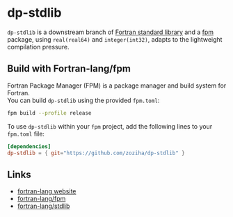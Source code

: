 # dp-stdlib

`dp-stdlib` is a downstream branch of [Fortran standard library](https://github.com/fortran-lang/stdlib) 
and a [fpm](https://github.com/fortran-lang/fpm) package, using `real(real64)` 
and `integer(int32)`, adapts to the lightweight compilation pressure.

## Build with Fortran-lang/fpm

Fortran Package Manager (FPM) is a package manager and build system for Fortran. <br>
You can build `dp-stdlib` using the provided `fpm.toml`:

```sh
fpm build --profile release
```

To use `dp-stdlib` within your `fpm` project, add the following lines to your `fpm.toml` file:

```toml
[dependencies]
dp-stdlib = { git="https://github.com/zoziha/dp-stdlib" }
```

## Links

- [fortran-lang website](https://fortran-lang.org/)
- [fortran-lang/fpm](https://github.com/fortran-lang/fpm)
- [fortran-lang/stdlib](https://github.com/fortran-lang/stdlib)